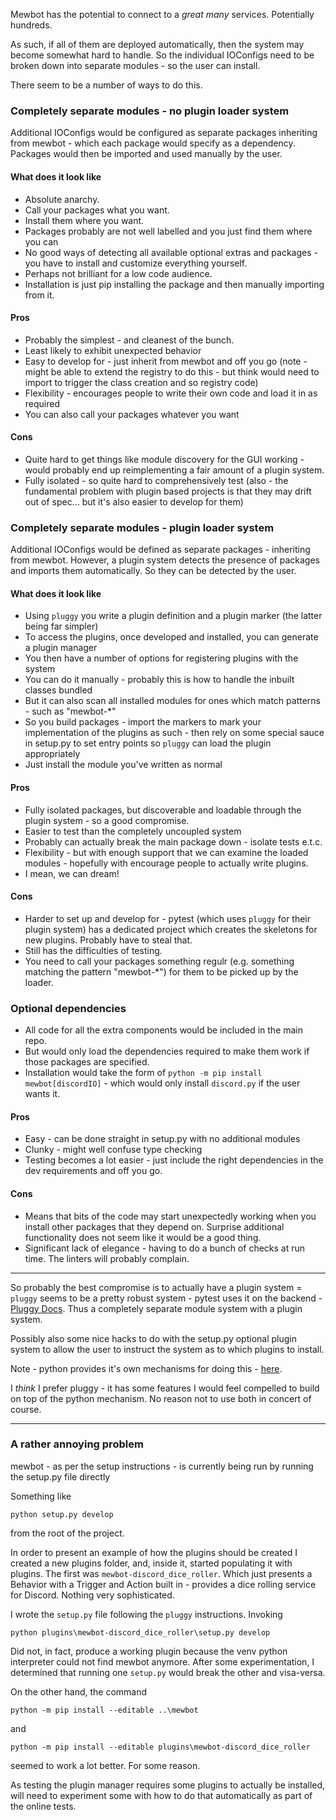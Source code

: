 
Mewbot has the potential to connect to a _great many_ services.
Potentially hundreds.

As such, if all of them are deployed automatically, then the system may become somewhat hard to handle.
So the individual IOConfigs need to be broken down into separate modules - so the user can install.

There seem to be a number of ways to do this.

### Completely separate modules - no plugin loader system

Additional IOConfigs would be configured as separate packages inheriting from mewbot - which each package would specify as a dependency.
Packages would then be imported and used manually by the user.

#### What does it look like

 - Absolute anarchy. 
 - Call your packages what you want.
 - Install them where you want.
 - Packages probably are not well labelled and you just find them where you can
 - No good ways of detecting all available optional extras and packages - you have to install and customize everything yourself.
 - Perhaps not brilliant for a low code audience.
 - Installation is just pip installing the package and then manually importing from it.

#### Pros

 - Probably the simplest - and cleanest of the bunch.
 - Least likely to exhibit unexpected behavior
 - Easy to develop for - just inherit from mewbot and off you go (note - might be able to extend the registry to do this - but think would need to import to trigger the class creation and so registry code)
 - Flexibility - encourages people to write their own code and load it in as required
 - You can also call your packages whatever you want


#### Cons

 - Quite hard to get things like module discovery for the GUI working - would probably end up reimplementing a fair amount of a plugin system.
 - Fully isolated - so quite hard to comprehensively test (also - the fundamental problem with plugin based projects is that they may drift out of spec... but it's also easier to develop for them)


### Completely separate modules - plugin loader system

Additional IOConfigs would be defined as separate packages - inheriting from mewbot.
However, a plugin system detects the presence of packages and imports them automatically. So they can be detected by the user.

#### What does it look like

 - Using `pluggy` you write a plugin definition and a plugin marker (the latter being far simpler)
 - To access the plugins, once developed and installed, you can generate a plugin manager
 - You then have a number of options for registering plugins with the system
 - You can do it manually - probably this is how to handle the inbuilt classes bundled
 - But it can also scan all installed modules for ones which match patterns - such as "mewbot-*"
 - So you build packages - import the markers to mark your implementation of the plugins as such - then rely on some special sauce in setup.py to set entry points so `pluggy` can load the plugin appropriately
 - Just install the module you've written as normal

#### Pros

 - Fully isolated packages, but discoverable and loadable through the plugin system - so a good compromise.
 - Easier to test than the completely uncoupled system
 - Probably can actually break the main package down - isolate tests e.t.c.
 - Flexibility - but with enough support that we can examine the loaded modules - hopefully with encourage people to actually write plugins.
 - I mean, we can dream!

#### Cons

 - Harder to set up and develop for - pytest (which uses `pluggy` for their plugin system) has a dedicated project which creates the skeletons for new plugins. Probably have to steal that.
 - Still has the difficulties of testing.
 - You need to call your packages something regulr (e.g. something matching the pattern "mewbot-*") for them to be picked up by the loader.

### Optional dependencies

- All code for all the extra components would be included in the main repo.
- But would only load the dependencies required to make them work if those packages are specified.
- Installation would take the form of `python -m pip install mewbot[discordIO]` - which would only install `discord.py` if the user wants it.

#### Pros

 - Easy - can be done straight in setup.py with no additional modules
 - Clunky - might well confuse type checking
 - Testing becomes a lot easier - just include the right dependencies in the dev requirements and off you go.

#### Cons

 - Means that bits of the code may start unexpectedly working when you install other packages that they depend on. Surprise additional functionality does not seem like it would be a good thing.
 - Significant lack of elegance - having to do a bunch of checks at run time. The linters will probably complain.

---

So probably the best compromise is to actually have a plugin system = `pluggy` seems to be a pretty robust system - pytest uses it on the backend - [Pluggy Docs](https://pluggy.readthedocs.io/).
Thus a completely separate module system with a plugin system.

Possibly also some nice hacks to do with the setup.py optional plugin system to allow the user to instruct the system as to which plugins to install.

Note - python provides it's own mechanisms for doing this - [here](https://packaging.python.org/en/latest/guides/creating-and-discovering-plugins/).

I _think_ I prefer pluggy - it has some features I would feel compelled to build on top of the python mechanism.
No reason not to use both in concert of course.

---

### A rather annoying problem

mewbot - as per the setup instructions - is currently being run by running the setup.py file directly

Something like

```shell
python setup.py develop
```

from the root of the project.

In order to present an example of how the plugins should be created I created a new plugins folder, and, inside it, started populating it with plugins. The first was `mewbot-discord_dice_roller`.
Which just presents a Behavior with a Trigger and Action built in - provides a dice rolling service for Discord.
Nothing very sophisticated.

I wrote the `setup.py` file following the `pluggy` instructions.
Invoking
```shell
python plugins\mewbot-discord_dice_roller\setup.py develop
```

Did not, in fact, produce a working plugin because the venv python interpreter could not find mewbot anymore.
After some experimentation, I determined that running one `setup.py` would break the other and visa-versa.

On the other hand, the command

```shell
python -m pip install --editable ..\mewbot
```

and 

```shell
python -m pip install --editable plugins\mewbot-discord_dice_roller
```

seemed to work a lot better.
For some reason.

As testing the plugin manager requires some plugins to actually be installed, will need to experiment some with how to do that automatically as part of the online tests.













